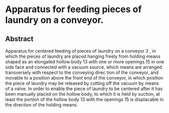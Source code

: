 # Apparatus for feeding pieces of laundry on a conveyor.

## Abstract
Apparatus for centered feeding of pieces of laundry on a conveyor 3 , in which the pieces of laundry are placed hanging freely from holding means shaped as an elongated hollow body 13 with one or more openings 15 in one side face and connected with a vacuum source, which means are arranged transversely with respect to the conveying direc tion of the conveyor, and movable to a position above the front end of the conveyor, in which position the piece of laundry may be released by cutting off the vacuum by means of a valve. In order to enable the piece of laundry to be centered after it has been manually placed on the hollow body, to which it is held by suction, at least the portion of the hollow body 13 with the openings 15 is displacable in the direction of the holding means.